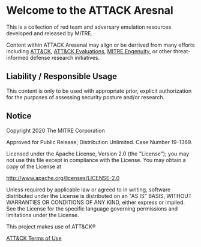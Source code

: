 # Welcome to the ATTACK Aresnal

This is a collection of red team and adversary emulation resources developed and released by MITRE.

Content within ATTACK Aresenal may align or be derrived from many efforts including [ATT&CK](https://attack.mitre.org/), [ATT&CK Evaluations](https://attackevals.mitre.org/), [MITRE Engenuity](https://mitre-engenuity.org/), or other threat-informed defense research initiatives.

## Liability / Responsible Usage

This content is only to be used with appropriate prior, explicit authorization for the purposes of assessing security posture and/or research.

## Notice

Copyright 2020 The MITRE Corporation

Approved for Public Release; Distribution Unlimited. Case Number 19-1369.

Licensed under the Apache License, Version 2.0 (the "License");
you may not use this file except in compliance with the License.
You may obtain a copy of the License at

   http://www.apache.org/licenses/LICENSE-2.0

Unless required by applicable law or agreed to in writing, software
distributed under the License is distributed on an "AS IS" BASIS,
WITHOUT WARRANTIES OR CONDITIONS OF ANY KIND, either express or implied.
See the License for the specific language governing permissions and
limitations under the License.

This project makes use of ATT&CK®

[ATT&CK Terms of Use](https://attack.mitre.org/resources/terms-of-use/)